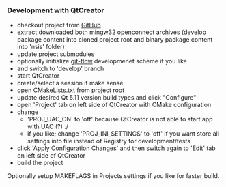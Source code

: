 ### Development with QtCreator
- checkout project from [GitHub](https://github.com/openconnect/openconnect-gui)
- extract downloaded both mingw32 openconnect archives (develop package content into cloned project root and binary package content into 'nsis' folder)
- update project submodules
- optionally initialize [git-flow](http://danielkummer.github.io/git-flow-cheatsheet/) developmenet scheme if you like
- and switch to 'develop' branch
- start QtCreator
- create/select a session if make sense
- open CMakeLists.txt from project root
- update desired Qt 5.11 version build types and click "Configure"
- open 'Project' tab on left side of QtCreator with CMake configuration
- change
    - 'PROJ\_UAC\_ON' to 'off' because QtCreator is not able to start app with UAC (?) :/
    - if you like; change 'PROJ\_INI\_SETTINGS' to 'off' if you want store all settings into file instead of Registry for development/tests
- click 'Apply Configuration Changes' and then switch again to 'Edit' tab on left side of QtCreator
- build the project

Optionally setup MAKEFLAGS in Projects settings if you like for faster build.

